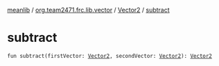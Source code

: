 [meanlib](../../index.md) / [org.team2471.frc.lib.vector](../index.md) / [Vector2](index.md) / [subtract](./subtract.md)

# subtract

`fun subtract(firstVector: `[`Vector2`](index.md)`, secondVector: `[`Vector2`](index.md)`): `[`Vector2`](index.md)